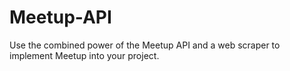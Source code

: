 # Meetup-API
Use the combined power of the Meetup API and a web scraper to implement Meetup into your project.
